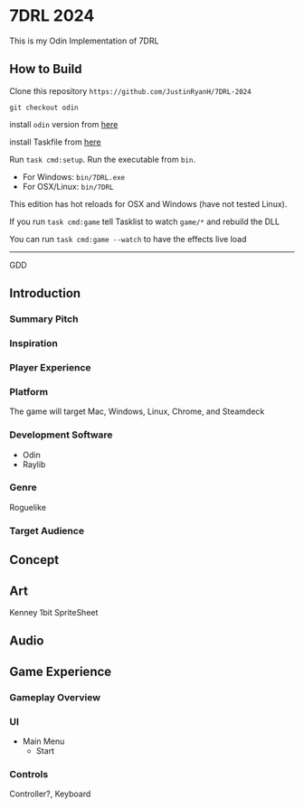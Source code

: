 # 7DRL 2024

This is my Odin Implementation of 7DRL

## How to Build

Clone this repository `https://github.com/JustinRyanH/7DRL-2024`

`git checkout odin`

install `odin` version from [here](https://odin-lang.org/docs/install/)

install Taskfile from [here](https://taskfile.dev/installation/)

Run `task cmd:setup`. Run the executable from `bin`.

- For Windows: `bin/7DRL.exe`
- For OSX/Linux: `bin/7DRL`

This edition has hot reloads for OSX and Windows (have not tested Linux).

If you run `task cmd:game` tell Tasklist to watch `game/*` and rebuild the DLL

You can run `task cmd:game --watch` to have the effects live load

---

GDD

## Introduction

### Summary Pitch

### Inspiration

### Player Experience

### Platform

The game will target Mac, Windows, Linux, Chrome, and Steamdeck

### Development Software

- Odin
- Raylib

### Genre

Roguelike

### Target Audience

## Concept

## Art

Kenney 1bit SpriteSheet

## Audio

## Game Experience

### Gameplay Overview

### UI

- Main Menu
  - Start

### Controls

Controller?, Keyboard
